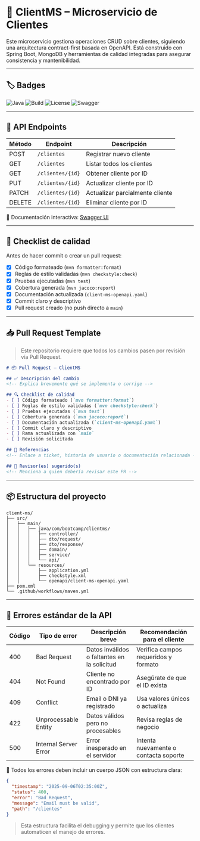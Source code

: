 # 🧾 ClientMS – Microservicio de Clientes

Este microservicio gestiona operaciones CRUD sobre clientes, siguiendo una arquitectura contract-first basada en OpenAPI. Está construido con Spring Boot, MongoDB y herramientas de calidad integradas para asegurar consistencia y mantenibilidad.

---

## 🏷️ Badges

![Java](https://img.shields.io/badge/language-Java%2017-blue)
![Build](https://img.shields.io/github/actions/workflow/status/natalygiron/ClientMS/maven.yml?label=build)
![License](https://img.shields.io/github/license/natalygiron/ClientMS)
![Swagger](https://img.shields.io/badge/docs-Swagger-blue?logo=swagger)

---

## 📘 API Endpoints

| Método | Endpoint         | Descripción                         |
|--------|------------------|-------------------------------------|
| POST   | `/clientes`      | Registrar nuevo cliente             |
| GET    | `/clientes`      | Listar todos los clientes           |
| GET    | `/clientes/{id}` | Obtener cliente por ID              |
| PUT    | `/clientes/{id}` | Actualizar cliente por ID           |
| PATCH  | `/clientes/{id}` | Actualizar parcialmente cliente     |
| DELETE | `/clientes/{id}` | Eliminar cliente por ID             |

📎 Documentación interactiva: [Swagger UI](http://localhost:8080/swagger-ui/index.html)

---

## 🧪 Checklist de calidad

Antes de hacer commit o crear un pull request:

- [x] Código formateado (`mvn formatter:format`)
- [x] Reglas de estilo validadas (`mvn checkstyle:check`)
- [x] Pruebas ejecutadas (`mvn test`)
- [x] Cobertura generada (`mvn jacoco:report`)
- [x] Documentación actualizada (`client-ms-openapi.yaml`)
- [x] Commit claro y descriptivo
- [x] Pull request creado (no push directo a `main`)

---

## 📥 Pull Request Template

> Este repositorio requiere que todos los cambios pasen por revisión vía Pull Request.

```markdown
# 📦 Pull Request – ClientMS

## ✅ Descripción del cambio
<!-- Explica brevemente qué se implementa o corrige -->

## 🔍 Checklist de calidad
- [ ] Código formateado (`mvn formatter:format`)
- [ ] Reglas de estilo validadas (`mvn checkstyle:check`)
- [ ] Pruebas ejecutadas (`mvn test`)
- [ ] Cobertura generada (`mvn jacoco:report`)
- [ ] Documentación actualizada (`client-ms-openapi.yaml`)
- [ ] Commit claro y descriptivo
- [ ] Rama actualizada con `main`
- [ ] Revisión solicitada

## 📎 Referencias
<!-- Enlace a ticket, historia de usuario o documentación relacionada -->

## 👥 Revisor(es) sugerido(s)
<!-- Menciona a quien debería revisar este PR -->
```
---

## 📦 Estructura del proyecto
```código
client-ms/
├── src/
│   ├── main/
│   │   ├── java/com/bootcamp/clientms/
│   │   │   ├── controller/
│   │   │   ├── dto/request/
│   │   │   ├── dto/response/
│   │   │   ├── domain/
│   │   │   ├── service/
│   │   │   └── api/
│   │   └── resources/
│   │       ├── application.yml
│   │       ├── checkstyle.xml
│   │       └── openapi/client-ms-openapi.yaml
├── pom.xml
└── .github/workflows/maven.yml
```
---

## 🚨 Errores estándar de la API

| Código | Tipo de error        | Descripción breve                          | Recomendación para el cliente |
|--------|----------------------|--------------------------------------------|-------------------------------|
| 400    | Bad Request          | Datos inválidos o faltantes en la solicitud| Verifica campos requeridos y formato |
| 404    | Not Found            | Cliente no encontrado por ID               | Asegúrate de que el ID exista |
| 409    | Conflict             | Email o DNI ya registrado                  | Usa valores únicos o actualiza |
| 422    | Unprocessable Entity | Datos válidos pero no procesables          | Revisa reglas de negocio      |
| 500    | Internal Server Error| Error inesperado en el servidor            | Intenta nuevamente o contacta soporte |

📎 Todos los errores deben incluir un cuerpo JSON con estructura clara:

```json
{
  "timestamp": "2025-09-06T02:35:00Z",
  "status": 400,
  "error": "Bad Request",
  "message": "Email must be valid",
  "path": "/clientes"
}
```
> Esta estructura facilita el debugging y permite que los clientes automaticen el manejo de errores.



